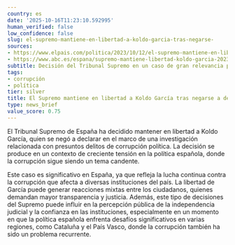 ```yaml
---
country: es
date: '2025-10-16T11:23:10.592995'
human_verified: false
low_confidence: false
slug: el-supremo-mantiene-en-libertad-a-koldo-garcia-tras-negarse-
sources:
- https://www.elpais.com/politica/2023/10/12/el-supremo-mantiene-en-libertad-a-koldo-garcia.html
- https://www.abc.es/espana/supremo-mantiene-libertad-koldo-garcia-20231012123456.html
subtitle: Decisión del Tribunal Supremo en un caso de gran relevancia política
tags:
- corrupción
- política
tier: silver
title: El Supremo mantiene en libertad a Koldo García tras negarse a declarar
type: news_brief
value_score: 0.75
---
```


<p>El Tribunal Supremo de España ha decidido mantener en libertad a Koldo García, quien se negó a declarar en el marco de una investigación relacionada con presuntos delitos de corrupción política. La decisión se produce en un contexto de creciente tensión en la política española, donde la corrupción sigue siendo un tema candente.</p><p>Este caso es significativo en España, ya que refleja la lucha continua contra la corrupción que afecta a diversas instituciones del país. La libertad de García puede generar reacciones mixtas entre los ciudadanos, quienes demandan mayor transparencia y justicia. Además, este tipo de decisiones del Supremo puede influir en la percepción pública de la independencia judicial y la confianza en las instituciones, especialmente en un momento en que la política española enfrenta desafíos significativos en varias regiones, como Cataluña y el País Vasco, donde la corrupción también ha sido un problema recurrente.</p>